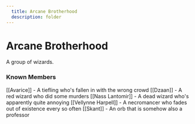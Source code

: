 ```yaml
---
  title: Arcane Brotherhood
  description: folder
---
```

# Arcane Brotherhood 
A group of wizards.

### Known Members
[[Avarice]] - A tiefling who's fallen in with the wrong crowd
[[Dzaan]] - A red wizard who did some murders
[[Nass Lantomir]] - A dead wizard who's apparently quite annoying
[[Vellynne Harpell]] - A necromancer who fades out of existence every so often
[[Skant]] - An orb that is somehow also a professor